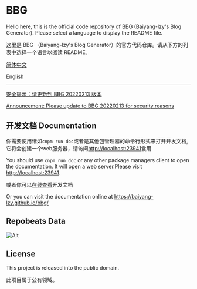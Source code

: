 BBG
===

Hello here, this is the official code repository of BBG (Baiyang-lzy's Blog Generator). Please select a language to display the README file.

这里是 BBG （Baiyang-lzy's Blog Generator）的官方代码仓库。请从下方的列表中选择一个语言以阅读 README。

[简体中文](./README_zh-CN.md)

[English](./README.english.md) 

---

[安全提示：请更新到 BBG 20220213 版本](./Security_20220213.zhcn.md)

[Announcement: Please update to BBG 20220213 for security reasons](./Security_20220213.english.md)

## 开发文档 Documentation

你需要使用诸如`cnpm run doc`或者是其他包管理器的命令行形式来打开开发文档,它将会创建一个web服务器，请访问<http://localhost:23941>食用

You should use `cnpm run doc` or any other package managers client to open the documentation. It will open a web server.Please visit <http://localhost:23941>.

或者你可以[在线查看](https://baiyang-lzy.github.io/bbg/)开发文档

Or you can visit the documentation online at <https://baiyang-lzy.github.io/bbg/>
## Repobeats Data

![Alt](https://repobeats.axiom.co/api/embed/867874b0e0263127ca6448651d4bc9358256bd4e.svg "Repobeats analytics image")


## License

This project is released into the public domain.

此项目属于公有领域。
